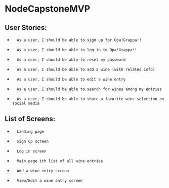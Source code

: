 # NodeCapstoneMVP

## User Stories:   
* 		As a user, I should be able to sign up for Opa!Grappa!!
* 		As a user, I should be able to log in to Opa!Grappa!!
* 		As a user, I should be able to reset my password
* 		As a user, I should be able to add a wine (with related info)
* 		As a user, I should be able to edit a wine entry
* 		As a user, I should be able to search for wines among my entries
* 		As a user, I should be able to share a favorite wine selection on social media

## List of Screens:   
* 		Landing page
* 		Sign up screen
* 		Log in screen
* 		Main page ith list of all wine entries
* 		Add a wine entry screen
* 		View/Edit a wine entry screen
